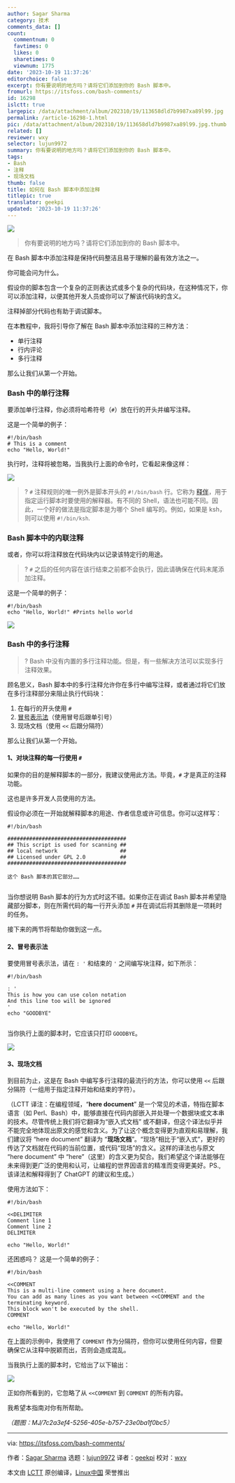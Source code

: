 ```yaml
---
author: Sagar Sharma
category: 技术
comments_data: []
count:
  commentnum: 0
  favtimes: 0
  likes: 0
  sharetimes: 0
  viewnum: 1775
date: '2023-10-19 11:37:26'
editorchoice: false
excerpt: 你有要说明的地方吗？请将它们添加到你的 Bash 脚本中。
fromurl: https://itsfoss.com/bash-comments/
id: 16298
islctt: true
largepic: /data/attachment/album/202310/19/113658dld7b9987xa89l99.jpg
permalink: /article-16298-1.html
pic: /data/attachment/album/202310/19/113658dld7b9987xa89l99.jpg.thumb.jpg
related: []
reviewer: wxy
selector: lujun9972
summary: 你有要说明的地方吗？请将它们添加到你的 Bash 脚本中。
tags:
- Bash
- 注释
- 现场文档
thumb: false
title: 如何在 Bash 脚本中添加注释
titlepic: true
translator: geekpi
updated: '2023-10-19 11:37:26'
---
```


![](/data/attachment/album/202310/19/113658dld7b9987xa89l99.jpg)



> 
> 你有要说明的地方吗？请将它们添加到你的 Bash 脚本中。
> 
> 
> 


在 Bash 脚本中添加注释是保持代码整洁且易于理解的最有效方法之一。


你可能会问为什么。


假设你的脚本包含一个复杂的正则表达式或多个复杂的代码块，在这种情况下，你可以添加注释，以便其他开发人员或你可以了解该代码块的含义。


注释掉部分代码也有助于调试脚本。


在本教程中，我将引导你了解在 Bash 脚本中添加注释的三种方法：


* 单行注释
* 行内评论
* 多行注释


那么让我们从第一个开始。


### Bash 中的单行注释


要添加单行注释，你必须将哈希符号（`#`）放在行的开头并编写注释。


这是一个简单的例子：



```
#!/bin/bash
# This is a comment
echo "Hello, World!"

```

执行时，注释将被忽略，当我执行上面的命令时，它看起来像这样：


![](/data/attachment/album/202310/19/113726gw754x4v79jws4al.png)



> 
> ? `#` 注释规则的唯一例外是脚本开头的 `#!/bin/bash` 行。它称为 [释伴](/article-3664-1.html)，用于指定运行脚本时要使用的解释器。有不同的 Shell，语法也可能不同。因此，一个好的做法是指定脚本是为哪个 Shell 编写的。例如，如果是 ksh，则可以使用 `#!/bin/ksh`.
> 
> 
> 


### Bash 脚本中的内联注释


或者，你可以将注释放在代码块内以记录该特定行的用途。



> 
> ? `#` 之后的任何内容在该行结束之前都不会执行，因此请确保在代码末尾添加注释。
> 
> 
> 


这是一个简单的例子：



```
#!/bin/bash
echo "Hello, World!" #Prints hello world

```

![](/data/attachment/album/202310/19/113726w6ig6u896aara8er.png)


### Bash 中的多行注释



> 
> ? Bash 中没有内置的多行注释功能。但是，有一些解决方法可以实现多行注释效果。
> 
> 
> 


顾名思义，Bash 脚本中的多行注释允许你在多行中编写注释，或者通过将它们放在多行注释部分来阻止执行代码块：


1. 在每行的开头使用 `#`
2. [冒号表示法](https://stackoverflow.com/questions/3224878/what-is-the-purpose-of-the-colon-gnu-bash-builtin)（使用冒号后跟单引号）
3. 现场文档（使用 `<<` 后跟分隔符）


那么让我们从第一个开始。


#### 1、对块注释的每一行使用 `#`


如果你的目的是解释脚本的一部分，我建议使用此方法。毕竟，`#` 才是真正的注释功能。


这也是许多开发人员使用的方法。


假设你必须在一开始就解释脚本的用途、作者信息或许可信息。你可以这样写：



```
#!/bin/bash

######################################
## This script is used for scanning ##
## local network                    ##
## Licensed under GPL 2.0           ##
######################################

这个 Bash 脚本的其它部分……


```

当你想说明 Bash 脚本的行为方式时这不错。如果你正在调试 Bash 脚本并希望隐藏部分脚本，则在所需代码的每一行开头添加 `#` 并在调试后将其删除是一项耗时的任务。


接下来的两节将帮助你做到这一点。


#### 2、冒号表示法


要使用冒号表示法，请在 `: '` 和结束的 `'` 之间编写块注释，如下所示：



```
#!/bin/bash

: '
This is how you can use colon notation
And this line too will be ignored
'
echo "GOODBYE"


```

当你执行上面的脚本时，它应该只打印 `GOODBYE`。


![](/data/attachment/album/202310/19/113727fuuqjuvj7vwjjvm7.png)


#### 3、现场文档


到目前为止，这是在 Bash 中编写多行注释的最流行的方法，你可以使用 `<<` 后跟分隔符（一组用于指定注释开始和结束的字符）。


（LCTT 译注：在编程领域，“**here document**” 是一个常见的术语，特指在脚本语言（如 Perl、Bash）中，能够直接在代码内部嵌入并处理一个数据块或文本串的技术。尽管传统上我们将它翻译为“嵌入式文档” 或不翻译，但这个译法似乎并不能完全地体现出原文的感觉和含义。为了让这个概念变得更为直观和易理解，我们建议将 “here document” 翻译为 “**现场文档**”。“现场”相比于“嵌入式”，更好的传达了文档就在代码的当前位置，或代码“现场”的含义。这样的译法也与原文 “here document” 中 “here”（这里）的含义更为契合。我们希望这个译法能够在未来得到更广泛的使用和认可，让编程的世界因语言的精准而变得更美好。PS., 该译法和解释得到了 ChatGPT 的建议和生成。）


使用方法如下：



```
#!/bin/bash

<<DELIMITER
Comment line 1
Comment line 2
DELIMITER

echo "Hello, World!"

```

还困惑吗？ 这是一个简单的例子：



```
#!/bin/bash

<<COMMENT
This is a multi-line comment using a here document.
You can add as many lines as you want between <<COMMENT and the terminating keyword.
This block won't be executed by the shell.
COMMENT

echo "Hello, World!"

```

在上面的示例中，我使用了 `COMMENT` 作为分隔符，但你可以使用任何内容，但要确保它从注释中脱颖而出，否则会造成混乱。


当我执行上面的脚本时，它给出了以下输出：


![](/data/attachment/album/202310/19/113728w887lssls0j0yaml.png)


正如你所看到的，它忽略了从 `<<COMMENT` 到 `COMMENT` 的所有内容。


我希望本指南对你有所帮助。


*（题图：MJ/7c2a3ef4-5256-405e-b757-23e0ba1f0bc5）*




---


via: <https://itsfoss.com/bash-comments/>


作者：[Sagar Sharma](https://itsfoss.com/author/sagar/) 选题：[lujun9972](https://github.com/lujun9972) 译者：[geekpi](https://github.com/geekpi) 校对：[wxy](https://github.com/wxy)


本文由 [LCTT](https://github.com/LCTT/TranslateProject) 原创编译，[Linux中国](https://linux.cn/) 荣誉推出